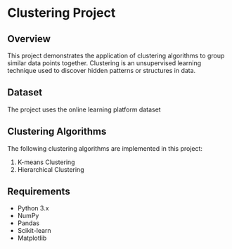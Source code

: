# Clustering Project

## Overview
This project demonstrates the application of clustering algorithms to group similar data points together. Clustering is an unsupervised learning technique used to discover hidden patterns or structures in data.

## Dataset
The project uses the online learning platform dataset
## Clustering Algorithms
The following clustering algorithms are implemented in this project:
1. K-means Clustering
2. Hierarchical Clustering

## Requirements
- Python 3.x
- NumPy
- Pandas
- Scikit-learn
- Matplotlib


